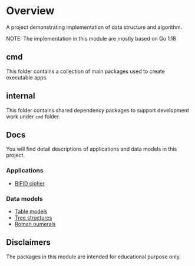 # Overview

A project demonstrating implementation of data structure and algorithm.

NOTE: The implementation in this module are mostly based on Go 1.18

## cmd

This folder contains a collection of main packages used to create executable apps.

## internal

This folder contains shared dependency packages to support development work under `cmd` folder.

## Docs

You will find detail descriptions of applications and data models in this project.

### Applications

* [BIFID cipher](./docs/bifid.md)

### Data models

* [Table models](./docs/table.md)
* [Tree structures](./docs/treemdl.md)
* [Roman numerals](./docs/romans.md)

## Disclaimers

The packages in this module are intended for educational purpose only.